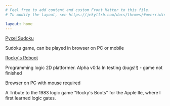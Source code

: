 ```yaml
---
# Feel free to add content and custom Front Matter to this file.
# To modify the layout, see https://jekyllrb.com/docs/themes/#overriding-theme-defaults

layout: home
---
```


[Pyxel Sudoku](games/sudoku.html)

Sudoku game, can be played in browser on PC or mobile

[Rocky's Reboot](games/rockysreboot.html)

Programming logic 2D platformer. Alpha v0.1a In testing (bugs!!) - game not finished

Browser on PC with mouse required

A Tribute to the 1983 logic game "Rocky's Boots" for the Apple IIe, where I first learned logic gates.